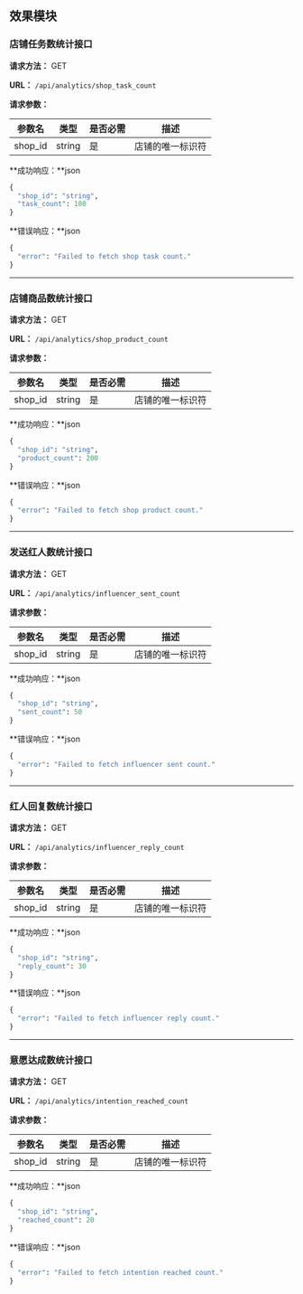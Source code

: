 ## 效果模块

### 店铺任务数统计接口

**请求方法：** GET

**URL：** `/api/analytics/shop_task_count`

**请求参数：**

| 参数名  | 类型   | 是否必需 | 描述             |
| ------- | ------ | -------- | ---------------- |
| shop_id | string | 是       | 店铺的唯一标识符 |

**成功响应：**json

```python
{
  "shop_id": "string",
  "task_count": 100
}
```

**错误响应：**json

```python
{
  "error": "Failed to fetch shop task count."
}
```

------

### 店铺商品数统计接口

**请求方法：** GET

**URL：** `/api/analytics/shop_product_count`

**请求参数：**

| 参数名  | 类型   | 是否必需 | 描述             |
| ------- | ------ | -------- | ---------------- |
| shop_id | string | 是       | 店铺的唯一标识符 |

**成功响应：**json

```python
{
  "shop_id": "string",
  "product_count": 200
}
```

**错误响应：**json

```python
{
  "error": "Failed to fetch shop product count."
}
```

------

### 发送红人数统计接口

**请求方法：** GET

**URL：** `/api/analytics/influencer_sent_count`

**请求参数：**

| 参数名  | 类型   | 是否必需 | 描述             |
| ------- | ------ | -------- | ---------------- |
| shop_id | string | 是       | 店铺的唯一标识符 |

**成功响应：**json

```python
{
  "shop_id": "string",
  "sent_count": 50
}
```

**错误响应：**json

```python
{
  "error": "Failed to fetch influencer sent count."
}
```

------

### 红人回复数统计接口

**请求方法：** GET

**URL：** `/api/analytics/influencer_reply_count`

**请求参数：**

| 参数名  | 类型   | 是否必需 | 描述             |
| ------- | ------ | -------- | ---------------- |
| shop_id | string | 是       | 店铺的唯一标识符 |

**成功响应：**json

```python
{
  "shop_id": "string",
  "reply_count": 30
}
```

**错误响应：**json

```python
{
  "error": "Failed to fetch influencer reply count."
}
```

------

### 意愿达成数统计接口

**请求方法：** GET

**URL：** `/api/analytics/intention_reached_count`

**请求参数：**

| 参数名  | 类型   | 是否必需 | 描述             |
| ------- | ------ | -------- | ---------------- |
| shop_id | string | 是       | 店铺的唯一标识符 |

**成功响应：**json

```python
{
  "shop_id": "string",
  "reached_count": 20
}
```

**错误响应：**json

```python
{
  "error": "Failed to fetch intention reached count."
}
```